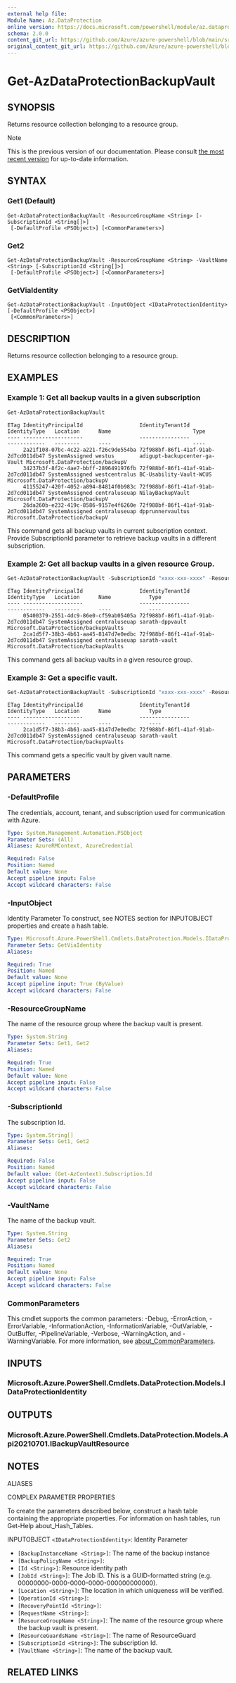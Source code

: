 ```yaml
---
external help file: 
Module Name: Az.DataProtection
online version: https://docs.microsoft.com/powershell/module/az.dataprotection/get-azdataprotectionbackupvault
schema: 2.0.0
content_git_url: https://github.com/Azure/azure-powershell/blob/main/src/DataProtection/help/Get-AzDataProtectionBackupVault.md
original_content_git_url: https://github.com/Azure/azure-powershell/blob/main/src/DataProtection/help/Get-AzDataProtectionBackupVault.md
---
```


# Get-AzDataProtectionBackupVault

## SYNOPSIS
Returns resource collection belonging to a resource group.

> [!NOTE]
>This is the previous version of our documentation. Please consult [the most recent version](/powershell/module/az.dataprotection/get-azdataprotectionbackupvault) for up-to-date information.

## SYNTAX

### Get1 (Default)
```
Get-AzDataProtectionBackupVault -ResourceGroupName <String> [-SubscriptionId <String[]>]
 [-DefaultProfile <PSObject>] [<CommonParameters>]
```

### Get2
```
Get-AzDataProtectionBackupVault -ResourceGroupName <String> -VaultName <String> [-SubscriptionId <String[]>]
 [-DefaultProfile <PSObject>] [<CommonParameters>]
```

### GetViaIdentity
```
Get-AzDataProtectionBackupVault -InputObject <IDataProtectionIdentity> [-DefaultProfile <PSObject>]
 [<CommonParameters>]
```

## DESCRIPTION
Returns resource collection belonging to a resource group.

## EXAMPLES

### Example 1: Get all backup vaults in a given subscription
```powershell
Get-AzDataProtectionBackupVault
```

```output
ETag IdentityPrincipalId                  IdentityTenantId                     IdentityType   Location      Name                          Type
---- -------------------                  ----------------                     ------------   --------      ----                          ----
     2a21f108-07bc-4c22-a221-f26c9de554ba 72f988bf-86f1-41af-91ab-2d7cd011db47 SystemAssigned westus        adigupt-backupcenter-ga-Vault Microsoft.DataProtection/backupV
     34237b3f-8f2c-4ae7-bbff-2896491976fb 72f988bf-86f1-41af-91ab-2d7cd011db47 SystemAssigned westcentralus BC-Usability-Vault-WCUS       Microsoft.DataProtection/backupV
     41155247-420f-4052-a894-84814f0b983c 72f988bf-86f1-41af-91ab-2d7cd011db47 SystemAssigned centraluseuap NilayBackupVault              Microsoft.DataProtection/backupV
     26da260b-e232-419c-8586-9157e4f6260e 72f988bf-86f1-41af-91ab-2d7cd011db47 SystemAssigned centraluseuap dpprunnervaultus              Microsoft.DataProtection/backupV
```

This command gets all backup vaults in current subscription context.
Provide SubscriptionId parameter to retrieve backup vaults in a different subscription.

### Example 2: Get all backup vaults in a given resource Group.
```powershell
Get-AzDataProtectionBackupVault -SubscriptionId "xxxx-xxx-xxxx" -ResourceGroupName sarath-rg
```

```output
ETag IdentityPrincipalId                  IdentityTenantId                     IdentityType   Location      Name            Type
---- -------------------                  ----------------                     ------------   --------      ----            ----
     05400379-2551-4dc9-86e0-cf59ab05405a 72f988bf-86f1-41af-91ab-2d7cd011db47 SystemAssigned centraluseuap sarath-dppvault Microsoft.DataProtection/backupVaults
     2ca1d5f7-38b3-4b61-aa45-8147d7e0edbc 72f988bf-86f1-41af-91ab-2d7cd011db47 SystemAssigned centraluseuap sarath-vault    Microsoft.DataProtection/backupVaults
```

This command gets all backup vaults in a given resource group.

### Example 3: Get a specific vault.
```powershell
Get-AzDataProtectionBackupVault -SubscriptionId "xxxx-xxx-xxxx" -ResourceGroupName sarath-rg -VaultName sarath-vault
```

```output
ETag IdentityPrincipalId                  IdentityTenantId                     IdentityType   Location      Name            Type
---- -------------------                  ----------------                     ------------   --------      ----            ----
     2ca1d5f7-38b3-4b61-aa45-8147d7e0edbc 72f988bf-86f1-41af-91ab-2d7cd011db47 SystemAssigned centraluseuap sarath-vault    Microsoft.DataProtection/backupVaults
```

This command gets a specific vault by given vault name.

## PARAMETERS

### -DefaultProfile
The credentials, account, tenant, and subscription used for communication with Azure.

```yaml
Type: System.Management.Automation.PSObject
Parameter Sets: (All)
Aliases: AzureRMContext, AzureCredential

Required: False
Position: Named
Default value: None
Accept pipeline input: False
Accept wildcard characters: False
```

### -InputObject
Identity Parameter
To construct, see NOTES section for INPUTOBJECT properties and create a hash table.

```yaml
Type: Microsoft.Azure.PowerShell.Cmdlets.DataProtection.Models.IDataProtectionIdentity
Parameter Sets: GetViaIdentity
Aliases:

Required: True
Position: Named
Default value: None
Accept pipeline input: True (ByValue)
Accept wildcard characters: False
```

### -ResourceGroupName
The name of the resource group where the backup vault is present.

```yaml
Type: System.String
Parameter Sets: Get1, Get2
Aliases:

Required: True
Position: Named
Default value: None
Accept pipeline input: False
Accept wildcard characters: False
```

### -SubscriptionId
The subscription Id.

```yaml
Type: System.String[]
Parameter Sets: Get1, Get2
Aliases:

Required: False
Position: Named
Default value: (Get-AzContext).Subscription.Id
Accept pipeline input: False
Accept wildcard characters: False
```

### -VaultName
The name of the backup vault.

```yaml
Type: System.String
Parameter Sets: Get2
Aliases:

Required: True
Position: Named
Default value: None
Accept pipeline input: False
Accept wildcard characters: False
```

### CommonParameters
This cmdlet supports the common parameters: -Debug, -ErrorAction, -ErrorVariable, -InformationAction, -InformationVariable, -OutVariable, -OutBuffer, -PipelineVariable, -Verbose, -WarningAction, and -WarningVariable. For more information, see [about_CommonParameters](http://go.microsoft.com/fwlink/?LinkID=113216).

## INPUTS

### Microsoft.Azure.PowerShell.Cmdlets.DataProtection.Models.IDataProtectionIdentity

## OUTPUTS

### Microsoft.Azure.PowerShell.Cmdlets.DataProtection.Models.Api20210701.IBackupVaultResource

## NOTES

ALIASES

COMPLEX PARAMETER PROPERTIES

To create the parameters described below, construct a hash table containing the appropriate properties. For information on hash tables, run Get-Help about_Hash_Tables.


INPUTOBJECT `<IDataProtectionIdentity>`: Identity Parameter
  - `[BackupInstanceName <String>]`: The name of the backup instance
  - `[BackupPolicyName <String>]`: 
  - `[Id <String>]`: Resource identity path
  - `[JobId <String>]`: The Job ID. This is a GUID-formatted string (e.g. 00000000-0000-0000-0000-000000000000).
  - `[Location <String>]`: The location in which uniqueness will be verified.
  - `[OperationId <String>]`: 
  - `[RecoveryPointId <String>]`: 
  - `[RequestName <String>]`: 
  - `[ResourceGroupName <String>]`: The name of the resource group where the backup vault is present.
  - `[ResourceGuardsName <String>]`: The name of ResourceGuard
  - `[SubscriptionId <String>]`: The subscription Id.
  - `[VaultName <String>]`: The name of the backup vault.

## RELATED LINKS

